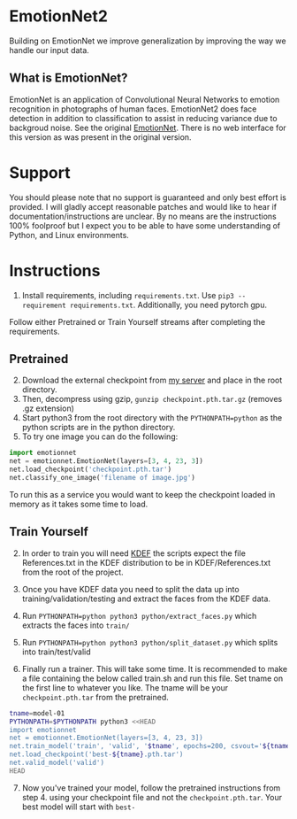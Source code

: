 # EmotionNet2
Building on EmotionNet we improve generalization by improving the way we handle our input data.

## What is EmotionNet?
EmotionNet is an application of Convolutional Neural Networks to emotion recognition in photographs of human faces. EmotionNet2 does face detection in addition to classification to assist in reducing variance due to backgroud noise. See the original [EmotionNet](https://github.com/co60ca/EmotionNet). There is no web interface for this version as was present in the original version.

# Support
You should please note that no support is guaranteed and only best effort is provided. I will gladly accept reasonable patches and would like to hear if documentation/instructions are unclear. By no means are the instructions 100% foolproof but I expect you to be able to have some understanding of Python, and Linux environments.

# Instructions
1. Install requirements, including `requirements.txt`. Use `pip3 --requirement requirements.txt`. Additionally, you need pytorch gpu. 

Follow either Pretrained or Train Yourself streams after completing the requirements.
## Pretrained
2. Download the external checkpoint from [my server](http://app.co60.ca:2222/static/checkpoint.pth.tar.gz) and place in the root directory. 
3. Then, decompress using gzip, `gunzip checkpoint.pth.tar.gz` (removes .gz extension)
4. Start python3 from the root directory with the `PYTHONPATH=python` as the python scripts are in the python directory.
5. To try one image you can do the following:
```python
import emotionnet
net = emotionnet.EmotionNet(layers=[3, 4, 23, 3])
net.load_checkpoint('checkpoint.pth.tar')
net.classify_one_image('filename of image.jpg')
```
To run this as a service you would want to keep the checkpoint loaded in memory as it takes some time to load.

## Train Yourself
2. In order to train you will need [KDEF](http://kdef.se/) the scripts expect the file References.txt in the KDEF distribution to be in KDEF/References.txt from the root of the project.

3. Once you have KDEF data you need to split the data up into training/validation/testing and extract the faces from the KDEF data.
4. Run `PYTHONPATH=python python3 python/extract_faces.py` which extracts the faces into `train/`
5. Run `PYTHONPATH=python python3 python/split_dataset.py` which splits into train/test/valid
6. Finally run a trainer. This will take some time. It is recommended to make a file containing the below called train.sh and run this file. Set tname on the first line to whatever you like. The tname will be your `checkpoint.pth.tar` from the pretrained.

```bash
tname=model-01
PYTHONPATH=$PYTHONPATH python3 <<HEAD
import emotionnet
net = emotionnet.EmotionNet(layers=[3, 4, 23, 3])
net.train_model('train', 'valid', '$tname', epochs=200, csvout='${tname}-csv.csv')
net.load_checkpoint('best-${tname}.pth.tar')
net.valid_model('valid')
HEAD
```
7. Now you've trained your model, follow the pretrained instructions from step 4. using your checkpoint file and not the `checkpoint.pth.tar`. Your best model will start with `best-`


